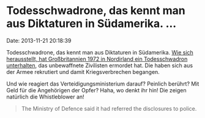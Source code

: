 Todesschwadrone, das kennt man aus Diktaturen in Südamerika. \...
=================================================================

Date: 2013-11-21 20:18:39

Todesschwadrone, das kennt man aus Diktaturen in Südamerika. [Wie sich
herausstellt, hat Großbritannien 1972 in Nordirland ein Todesschwadron
unterhalten](http://www.bbc.co.uk/news/uk-24987465), das unbewaffnete
Zivilisten ermordet hat. Die haben sich aus der Armee rekrutiert und
damit Kriegsverbrechen begangen.

Und wie reagiert das Verteidigungsministerium darauf? Peinlich berührt?
Mit Geld für die Angehörigen der Opfer? Haha, wo denkt ihr hin! Die
zeigen natürlich die Whistleblower an!

> The Ministry of Defence said it had referred the disclosures to
> police.
